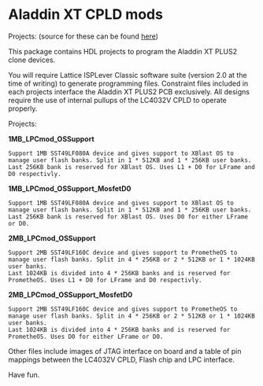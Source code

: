 # Aladdin XT CPLD mods

Projects: (source for these can be found [here](https://github.com/Team-Resurgent/Aladdin-Lattice))

This package contains HDL projects to program the Aladdin XT PLUS2 clone devices.

You will require Lattice ISPLever Classic software suite (version 2.0 at the time of writing) to generate programming files.
Constraint files included in each projects interface the Aladdin XT PLUS2 PCB exclusively.
All designs require the use of internal pullups of the LC4032V CPLD to operate properly.

Projects:

**1MB_LPCmod_OSSupport**
    
    Support 1MB SST49LF080A device and gives support to XBlast OS to manage user flash banks. Split in 1 * 512KB and 1 * 256KB user banks. 
    Last 256KB bank is reserved for XBlast OS. Uses L1 + D0 for LFrame and D0 respectivly.
    
**1MB_LPCmod_OSSupport_MosfetD0**
    
    Support 1MB SST49LF080A device and gives support to XBlast OS to manage user flash banks. Split in 1 * 512KB and 1 * 256KB user banks. 
    Last 256KB bank is reserved for XBlast OS. Uses D0 for either LFrame or D0.

**2MB_LPCmod_OSSupport**
    
    Support 2MB SST49LF160C device and gives support to PrometheOS to manage user flash banks. Split in 4 * 256KB or 2 * 512KB or 1 * 1024KB user banks. 
    Last 1024KB is divided into 4 * 256KB banks and is reserved for PrometheOS. Uses L1 + D0 for LFrame and D0 respectivly.
    
**2MB_LPCmod_OSSupport_MosfetD0**
    
    Support 2MB SST49LF160C device and gives support to PrometheOS to manage user flash banks. Split in 4 * 256KB or 2 * 512KB or 1 * 1024KB user banks. 
    Last 1024KB is divided into 4 * 256KB banks and is reserved for PrometheOS. Uses D0 for either LFrame or D0.

Other files include images of JTAG interface on board and a table of pin mappings between the LC4032V CPLD, Flash chip and LPC interface.

Have fun.